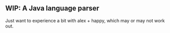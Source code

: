 ## WIP: A Java language parser

Just want to experience a bit with alex + happy, which may or may not work out.

